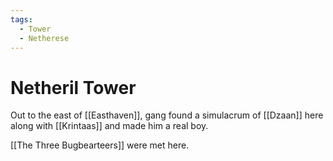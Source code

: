 ```yaml
---
tags:
  - Tower
  - Netherese
---
```

# Netheril Tower 

Out to the east of [[Easthaven]], gang found a simulacrum of [[Dzaan]] here along with [[Krintaas]] and made him a real boy.

[[The Three Bugbearteers]] were met here.